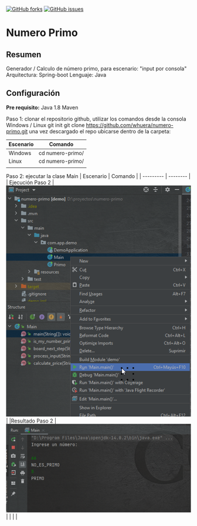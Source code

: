 [![GitHub forks](https://img.shields.io/github/forks/whuera/numero-primo)](https://github.com/whuera/numero-primo/network)
[![GitHub issues](https://img.shields.io/github/issues/whuera/numero-primo)](https://github.com/whuera/numero-primo/issues)

# Numero Primo

## Resumen
Generador / Calculo de número primo, para escenario: "input por consola"
Arquitectura: Spring-boot
Lenguaje: Java


## Configuración
**Pre requisito:**
Java 1.8
Maven

Paso 1: clonar el repositorio github, utilizar los comandos desde la consola Windows / Linux
git init
git clone https://github.com/whuera/numero-primo.git
una vez descargado el repo ubicarse dentro de la carpeta:

| Escenario |  Comando  |
| --------- | -------- |
| Windows | cd numero-primo/ |
| Linux | cd numero-primo/ |
| | |

Paso 2:
ejecutar la clase Main
| Escenario |  Comando  |
| --------- | -------- |
| Ejecución Paso 2 | ![Paso 1](https://github.com/whuera/assets/blob/main/2020-11-16%2019_45_53-Window.png) |
|Resultado Paso 2 | ![Paso 2](https://github.com/whuera/assets/blob/main/2020-11-16%2019_26_42-Window.png) |
| | |


